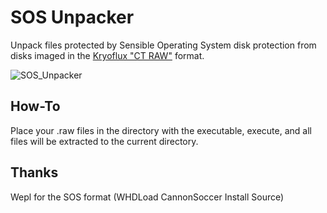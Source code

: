 # SOS Unpacker

Unpack files protected by Sensible Operating System disk protection from disks imaged in the [Kryoflux "CT RAW"](https://blog.legacymode.com/2018/09/09/floppy-disk-archiving/) format.

![SOS_Unpacker](https://user-images.githubusercontent.com/1327406/47247552-22232180-d450-11e8-948c-487ec32b5258.png)

## How-To

Place your .raw files in the directory with the executable, execute, and all files will be extracted to the current directory.

## Thanks

Wepl for the SOS format (WHDLoad CannonSoccer Install Source)
